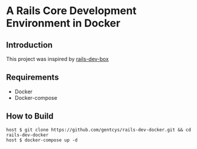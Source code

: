 # A Rails Core Development Environment in Docker

## Introduction

This project was inspired by [rails-dev-box](https://github.com/rails/rails-dev-box)

## Requirements

* Docker
* Docker-compose

## How to Build

    host $ git clone https://github.com/gentcys/rails-dev-docker.git && cd rails-dev-docker
    host $ docker-compose up -d
